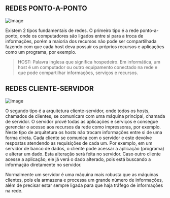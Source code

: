 ## REDES PONTO-A-PONTO

![Image](https://user-images.githubusercontent.com/45495068/182733236-f65f6c8c-424f-46a5-b36d-d627ca8aa7a1.png)

Existem 2 tipos fundamentais de redes. O primeiro tipo é a rede ponto-a-ponto, onde os computadores são ligados entre si para a troca de informações, porém a maioria dos recursos não pode ser compartilhada fazendo com que cada host deva possuir os próprios recursos e aplicações como um programa, por exemplo.

> HOST: Palavra inglesa que significa hospedeiro.
> Em informática, um host é um computador ou outro equipamento conectado na rede e que pode compartilhar informações, serviços e recursos.

## REDES CLIENTE-SERVIDOR

![Image](https://user-images.githubusercontent.com/45495068/182733684-fdbb7944-6cbb-464f-a5b3-96f6728327ab.png)


O segundo tipo é a arquitetura cliente-servidor, onde todos os hosts, chamados de clientes, se comunicam com uma máquina principal, chamada de servidor. O servidor provê todas as aplicações e serviços e consegue gerenciar o acesso aos recursos da rede como impressoras, por exemplo. Neste tipo de arquitetura os hosts não trocam informações entre si de uma forma direta.
Cada cliente se comunica com o servidor e este devolve respostas atendendo as requisições de cada um. Por exemplo, em um servidor de banco de dados, o cliente pode acessar a aplicação (programa) e alterar um dado. Esta alteração será feita no servidor. Caso outro cliente acesse a aplicação, ele já verá o dado alterado, pois está buscando a informação diretamente no servidor.

Normalmente um servidor é uma máquina mais robusta que as máquinas clientes, pois ela armazena e processa um grande número de informações,  além de precisar estar sempre ligada para que haja tráfego de informações na rede.